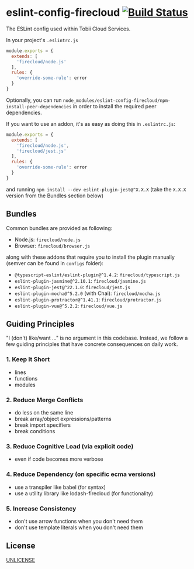 # eslint-config-firecloud [![Build Status][2]][1]

The ESLint config used within Tobii Cloud Services.

In your project's `.eslintrc.js`

```js
module.exports = {
  extends: [
    'firecloud/node.js'
  ],
  rules: {
    'override-some-rule': error
  }
}
```

Optionally, you can run `node_modules/eslint-config-firecloud/npm-install-peer-dependencies`
in order to install the required peer dependencies.

If you want to use an addon, it's as easy as doing this in `.eslintrc.js`:

```js
module.exports = {
  extends: [
    'firecloud/node.js',
    'firecloud/jest.js'
  ],
  rules: {
    'override-some-rule': error
  }
}
```

and running `npm install --dev eslint-plugin-jest@^X.X.X`
(take the `X.X.X` version from the Bundles section below)


## Bundles

Common bundles are provided as following:

- Node.js: `firecloud/node.js`
- Browser: `firecloud/browser.js`

along with these addons that require you to install the plugin manually (semver can be found in `configs` folder):

- `@typescript-eslint/eslint-plugin@^1.4.2`: `firecloud/typescript.js`
- `eslint-plugin-jasmine@^2.10.1`: `firecloud/jasmine.js`
- `eslint-plugin-jest@^22.1.0`: `firecloud/jest.js`
- `eslint-plugin-mocha@^5.2.0` (with Chai): `firecloud/mocha.js`
- `eslint-plugin-protractor@^1.41.1`: `firecloud/protractor.js`
- `eslint-plugin-vue@^5.2.2`: `firecloud/vue.js`

## Guiding Principles

"I (don't) like/want ..." is no argument in this codebase.
Instead, we follow a few guiding principles
that have concrete consequences on daily work.

### 1. Keep It Short
  * lines
  * functions
  * modules
### 2. Reduce Merge Conflicts
  * do less on the same line
  * break array/object expressions/patterns
  * break import specifiers
  * break conditions
### 3. Reduce Cognitive Load (via explicit code)
  * even if code becomes more verbose
### 4. Reduce Dependency (on specific ecma versions)
  * use a transpiler like babel (for syntax)
  * use a utility library like lodash-firecloud (for functionality)
### 5. Increase Consistency
  * don't use arrow functions when you don't need them
  * don't use template literals when you don't need them


## License

[UNLICENSE](UNLICENSE)


  [1]: https://travis-ci.com/tobiipro/eslint-config-firecloud
  [2]: https://travis-ci.com/tobiipro/eslint-config-firecloud.svg?branch=master
